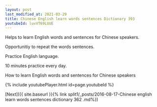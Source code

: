 ```yaml
---
layout: post
last_modified_at: 2021-03-29
title: Chinese English learn words sentences Dictionary 393 
youtubeId: luvVT69LUUE
---
```

 
 
Helps to learn English words and sentences for Chinese speakers.

Opportunitiy to repeat the words sentences. 

Practice English language. 
 
10 minutes practice every day. 
 
How to learn English words and sentences for Chinese speakers 
 
{% include youtubePlayer.html id=page.youtubeId %}
 
 
[Next]({{ site.baseurl }}{% link  split1/_posts/2016-08-17-Chinese english learn words sentences dictionary 362 .md%})
 
